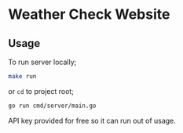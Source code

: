 # Weather Check Website

## Usage

To run server locally;

```bash
make run
```

or `cd` to project root;

```bash
go run cmd/server/main.go
```

API key provided for free so it can run out of usage.
